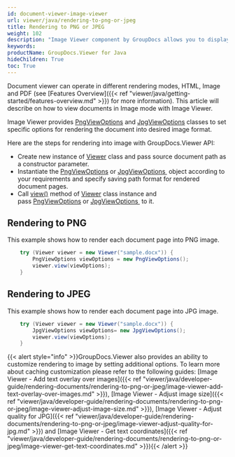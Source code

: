 ```yaml
---
id: document-viewer-image-viewer
url: viewer/java/rendering-to-png-or-jpeg
title: Rendering to PNG or JPEG
weight: 102
description: "Image Viewer component by GroupDocs allows you to display 100+ file formats as PNG or JPG images in your Java applications."
keywords: 
productName: GroupDocs.Viewer for Java
hideChildren: True
toc: True
---
```

Document viewer can operate in different rendering modes, HTML, Image and PDF (see [Features Overview]({{< ref "viewer/java/getting-started/features-overview.md" >}}) for more information). This article will describe on how to view documents in Image mode with Image Viewer.

Image Viewer provides [PngViewOptions](https://reference.groupdocs.com/viewer/java/com.groupdocs.viewer.options/PngViewOptions) and [JpgViewOptions](https://reference.groupdocs.com/viewer/java/com.groupdocs.viewer.options/JpgViewOptions) classes to set specific options for rendering the document into desired image format.

Here are the steps for rendering into image with GroupDocs.Viewer API:

* Create new instance of [Viewer](https://reference.groupdocs.com/viewer/java/com.groupdocs.viewer/Viewer) class and pass source document path as a constructor parameter.
* Instantiate the [PngViewOptions](https://reference.groupdocs.com/viewer/java/com.groupdocs.viewer.options/PngViewOptions) or [JpgViewOptions ](https://reference.groupdocs.com/viewer/java/com.groupdocs.viewer.options/JpgViewOptions) object according to your requirements and specify saving path format for rendered document pages.
* Call [view()](https://reference.groupdocs.com/viewer/java/com.groupdocs.viewer/Viewer#view(com.groupdocs.viewer.options.ViewOptions)) method of [Viewer](https://reference.groupdocs.com/viewer/java/com.groupdocs.viewer/Viewer) class instance and pass [PngViewOptions](https://reference.groupdocs.com/viewer/java/com.groupdocs.viewer.options/PngViewOptions) or [JpgViewOptions ](https://reference.groupdocs.com/viewer/java/com.groupdocs.viewer.options/JpgViewOptions) to it.

## Rendering to PNG

This example shows how to render each document page into PNG image.

```java
    try (Viewer viewer = new Viewer("sample.docx")) {
        PngViewOptions viewOptions = new PngViewOptions();
        viewer.view(viewOptions);
    }
```

## Rendering to JPEG

This example shows how to render each document page into JPG image.

```java
    try (Viewer viewer = new Viewer("sample.docx")) {
        JpgViewOptions viewOptions= new JpgViewOptions();                  
        viewer.view(viewOptions);
    }
```

{{< alert style="info" >}}GroupDocs.Viewer also provides an ability to customize rendering to image by setting additional options. To learn more about caching customization please refer to the following guides: [Image Viewer - Add text overlay over images]({{< ref "viewer/java/developer-guide/rendering-documents/rendering-to-png-or-jpeg/image-viewer-add-text-overlay-over-images.md" >}}), [Image Viewer - Adjust image size]({{< ref "viewer/java/developer-guide/rendering-documents/rendering-to-png-or-jpeg/image-viewer-adjust-image-size.md" >}}), [Image Viewer - Adjust quality for JPG]({{< ref "viewer/java/developer-guide/rendering-documents/rendering-to-png-or-jpeg/image-viewer-adjust-quality-for-jpg.md" >}}) and [Image Viewer - Get text coordinates]({{< ref "viewer/java/developer-guide/rendering-documents/rendering-to-png-or-jpeg/image-viewer-get-text-coordinates.md" >}}){{< /alert >}}
